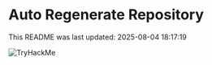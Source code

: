 # Auto Regenerate Repository

This README was last updated: 2025-08-04 18:17:19

 ![TryHackMe](https://tryhackme.com/badge/533634)